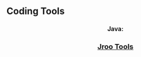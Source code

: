 ## Coding Tools

<center>
<h4>
Java:
</h4>
<p>
<h3>
<a href="https://jroo3121.github.io/projects/jrootools.html">Jroo Tools</a>
</h3>
